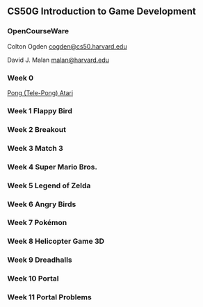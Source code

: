 ## CS50G Introduction to Game Development

### OpenCourseWare

Colton Ogden
cogden@cs50.harvard.edu

David J. Malan
malan@harvard.edu

### Week 0
[Pong (Tele-Pong) Atari](notes/week1pong.md)

### Week 1  Flappy Bird
### Week 2  Breakout
### Week 3  Match 3
### Week 4  Super Mario Bros.
### Week 5  Legend of Zelda
### Week 6  Angry Birds
### Week 7  Pokémon
### Week 8  Helicopter Game 3D
### Week 9  Dreadhalls
### Week 10 Portal
### Week 11 Portal Problems